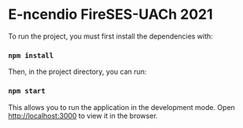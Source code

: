 # E-ncendio FireSES-UACh 2021

To run the project, you must first install the dependencies with:

### `npm install`

Then, in the project directory, you can run:

### `npm start`

This allows you to run the application in the development mode.
Open [http://localhost:3000](http://localhost:3000) to view it in the browser.
